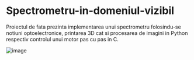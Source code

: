 # Spectrometru-in-domeniul-vizibil
Proiectul de fata prezinta implementarea unui spectrometru folosindu-se notiuni optoelectronice, printarea 3D cat si procesarea de imagini in Python respectiv controlul unui motor pas cu pas in C.

![image](https://github.com/calinsas23/Spectrometru-n-domeniul-vizibil/assets/103383246/f6689a33-7d97-40c7-8a40-0f13bcc99241)
